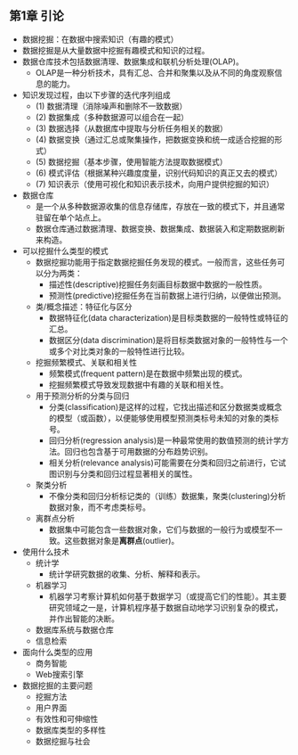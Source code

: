 ## 第1章 引论
- 数据挖掘：在数据中搜索知识（有趣的模式）
- 数据挖掘是从大量数据中挖掘有趣模式和知识的过程。
- 数据仓库技术包括数据清理、数据集成和联机分析处理(OLAP)。
	- OLAP是一种分析技术，具有汇总、合并和聚集以及从不同的角度观察信息的能力。
- 知识发现过程，由以下步骤的迭代序列组成
	- (1) 数据清理（消除噪声和删除不一致数据）
	- (2) 数据集成（多种数据源可以组合在一起）
	- (3) 数据选择（从数据库中提取与分析任务相关的数据）
	- (4) 数据变换（通过汇总或聚集操作，把数据变换和统一成适合挖掘的形式）
	- (5) 数据挖掘（基本步骤，使用智能方法提取数据模式）
	- (6) 模式评估（根据某种兴趣度度量，识别代码知识的真正又去的模式）
	- (7) 知识表示（使用可视化和知识表示技术，向用户提供挖掘的知识）
- 数据仓库
	- 是一个从多种数据源收集的信息存储库，存放在一致的模式下，并且通常驻留在单个站点上。
	- 数据仓库通过数据清理、数据变换、数据集成、数据装入和定期数据刷新来构造。
- 可以挖掘什么类型的模式
	- 数据挖掘功能用于指定数据挖掘任务发现的模式。一般而言，这些任务可以分为两类：
		- 描述性(descriptive)挖掘任务刻画目标数据中数据的一般性质。
		- 预测性(predictive)挖掘任务在当前数据上进行归纳，以便做出预测。
	- 类/概念描述：特征化与区分
		- 数据特征化(data characterization)是目标类数据的一般特性或特征的汇总。
		- 数据区分(data discrimination)是将目标类数据对象的一般特性与一个或多个对比类对象的一般特性进行比较。
	- 挖掘频繁模式、关联和相关性
		- 频繁模式(frequent pattern)是在数据中频繁出现的模式。
		- 挖掘频繁模式导致发现数据中有趣的关联和相关性。
	- 用于预测分析的分类与回归
		- 分类(classification)是这样的过程，它找出描述和区分数据类或概念的模型（或函数），以便能够使用模型预测类标号未知的对象的类标号。
		- 回归分析(regression analysis)是一种最常使用的数值预测的统计学方法。回归也包含基于可用数据的分布趋势识别。
		- 相关分析(relevance analysis)可能需要在分类和回归之前进行，它试图识别与分类和回归过程显著相关的属性。
	- 聚类分析
		- 不像分类和回归分析标记类的（训练）数据集，聚类(clustering)分析数据对象，而不考虑类标号。
	- 离群点分析
		- 数据集中可能包含一些数据对象，它们与数据的一般行为或模型不一致。这些数据对象是**离群点**(outlier)。
- 使用什么技术
	- 统计学
		- 统计学研究数据的收集、分析、解释和表示。
	- 机器学习
		- 机器学习考察计算机如何基于数据学习（或提高它们的性能）。其主要研究领域之一是，计算机程序基于数据自动地学习识别复杂的模式，并作出智能的决断。
	- 数据库系统与数据仓库
	- 信息检索
- 面向什么类型的应用
	- 商务智能
	- Web搜索引擎
- 数据挖掘的主要问题
	-  挖掘方法
	-  用户界面
	-  有效性和可伸缩性
	-  数据库类型的多样性
	-  数据挖掘与社会